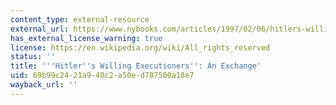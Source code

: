```yaml
---
content_type: external-resource
external_url: https://www.nybooks.com/articles/1997/02/06/hitlers-willing-executioners-an-exchange/
has_external_license_warning: true
license: https://en.wikipedia.org/wiki/All_rights_reserved
status: ''
title: '''Hitler''s Willing Executioners'': An Exchange'
uid: 69b99c24-21a9-40c2-a50e-d787500a18e7
wayback_url: ''
---
```

